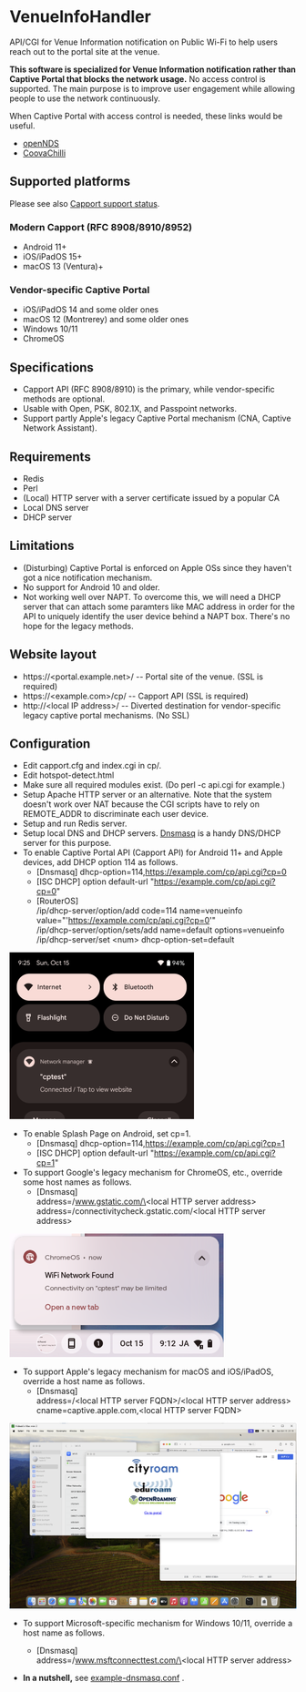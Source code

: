# VenueInfoHandler
API/CGI for Venue Information notification on Public Wi-Fi to help users reach out to the portal site at the venue.

**This software is specialized for Venue Information notification rather than Captive Portal that blocks the network usage.** No access control is supported. The main purpose is to improve user engagement while allowing people to use the network continuously.

When Captive Portal with access control is needed,
these links would be useful.
- [openNDS](https://github.com/openNDS/openNDS)
- [CoovaChilli](https://coova.github.io/CoovaChilli/)


## Supported platforms

Please see also [Capport support status](OS-status.md).

### Modern Capport (RFC 8908/8910/8952)
- Android 11+
- iOS/iPadOS 15+
- macOS 13 (Ventura)+

### Vendor-specific Captive Portal
- iOS/iPadOS 14 and some older ones
- macOS 12 (Montrerey) and some older ones
- Windows 10/11
- ChromeOS

## Specifications
- Capport API (RFC 8908/8910) is the primary, while vendor-specific methods are optional.
- Usable with Open, PSK, 802.1X, and Passpoint networks.
- Support partly Apple's legacy Captive Portal mechanism (CNA, Captive Network Assistant).

## Requirements
- Redis
- Perl
- (Local) HTTP server with a server certificate issued by a popular CA
- Local DNS server
- DHCP server

## Limitations
- (Disturbing) Captive Portal is enforced on Apple OSs since they haven't got a nice notification mechanism.
- No support for Android 10 and older.
- Not working well over NAPT. To overcome this, we will need a DHCP server that can attach some paramters like MAC address in order for the API to uniquely identify the user device behind a NAPT box. There's no hope for the legacy methods.

## Website layout
- https://\<portal.example.net\>/ -- Portal site of the venue. (SSL is required)
- https://\<example.com\>/cp/ -- Capport API (SSL is required)
- http://\<local IP address\>/ -- Diverted destination for vendor-specific legacy captive portal mechanisms. (No SSL)

## Configuration
- Edit capport.cfg and index.cgi in cp/.
- Edit hotspot-detect.html
- Make sure all required modules exist. (Do perl -c api.cgi for example.)
- Setup Apache HTTP server or an alternative.
 Note that the system doesn't work over NAT because the CGI scripts have to rely on REMOTE_ADDR to discriminate each user device.
- Setup and run Redis server.
- Setup local DNS and DHCP servers. [Dnsmasq](http://www.thekelleys.org.uk/dnsmasq/doc.html) is a handy DNS/DHCP server for this purpose.
- To enable Captive Portal API (Capport API) for Android 11+ and Apple devices, add DHCP option 114 as follows.
  - [Dnsmasq] dhcp-option=114,https://example.com/cp/api.cgi?cp=0
  - [ISC DHCP] option default-url "https://example.com/cp/api.cgi?cp=0"
  - [RouterOS]  
/ip/dhcp-server/option/add code=114 name=venueinfo value="'https://example.com/cp/api.cgi?cp=0'"  
/ip/dhcp-server/option/sets/add name=default options=venueinfo  
/ip/dhcp-server/set \<num\> dhcp-option-set=default
  
![notification on Android](media/android-notification.png "")
- To enable Splash Page on Android, set cp=1.
  - [Dnsmasq] dhcp-option=114,https://example.com/cp/api.cgi?cp=1
  - [ISC DHCP] option default-url "https://example.com/cp/api.cgi?cp=1"
- To support Google's legacy mechanism for ChromeOS, etc., override some host names as follows.
  - [Dnsmasq]  
address=/www.gstatic.com/\<local HTTP server address\>  
address=/connectivitycheck.gstatic.com/\<local HTTP server address\>
  
![notification on ChromeOS](media/chrome-wifi.png "")
- To support Apple's legacy mechanism for macOS and iOS/iPadOS, override a host name as follows.
  - [Dnsmasq]  
address=/\<local HTTP server FQDN\>/\<local HTTP server address\>  
cname=captive.apple.com,\<local HTTP server FQDN\>
  
![CNA on macOS](media/macos-cna.png "")
- To support Microsoft-specific mechanism for Windows 10/11, override a host name as follows.
  - [Dnsmasq]  
address=/www.msftconnecttest.com/\<local HTTP server address\>  

- **In a nutshell,** see [example-dnsmasq.conf](example-dnsmasq.conf) .
